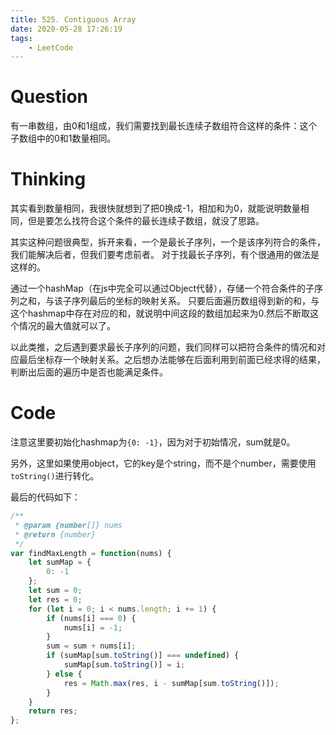 ```yaml
---
title: 525. Contiguous Array
date: 2020-05-28 17:26:19
tags:
    - LeetCode
---
```

# Question
有一串数组，由0和1组成，我们需要找到最长连续子数组符合这样的条件：这个子数组中的0和1数量相同。

# Thinking
其实看到数量相同，我很快就想到了把0换成-1，相加和为0，就能说明数量相同，但是要怎么找符合这个条件的最长连续子数组，就没了思路。

其实这种问题很典型，拆开来看，一个是最长子序列，一个是该序列符合的条件，我们能解决后者，但我们要考虑前者。
对于找最长子序列，有个很通用的做法是这样的。

通过一个hashMap（在js中完全可以通过Object代替），存储一个符合条件的子序列之和，与该子序列最后的坐标的映射关系。
只要后面遍历数组得到新的和，与这个hashmap中存在对应的和，就说明中间这段的数组加起来为0.然后不断取这个情况的最大值就可以了。

以此类推，之后遇到要求最长子序列的问题，我们同样可以把符合条件的情况和对应最后坐标存一个映射关系。之后想办法能够在后面利用到前面已经求得的结果，判断出后面的遍历中是否也能满足条件。

# Code

注意这里要初始化hashmap为`{0: -1}`，因为对于初始情况，sum就是0。

另外，这里如果使用object，它的key是个string，而不是个number，需要使用`toString()`进行转化。

最后的代码如下：

```javascript
/**
 * @param {number[]} nums
 * @return {number}
 */
var findMaxLength = function(nums) {
    let sumMap = {
        0: -1
    };
    let sum = 0;
    let res = 0;
    for (let i = 0; i < nums.length; i += 1) {
        if (nums[i] === 0) {
            nums[i] = -1;
        }
        sum = sum + nums[i];
        if (sumMap[sum.toString()] === undefined) {
            sumMap[sum.toString()] = i;
        } else {
            res = Math.max(res, i - sumMap[sum.toString()]);
        }
    }
    return res;
};
```